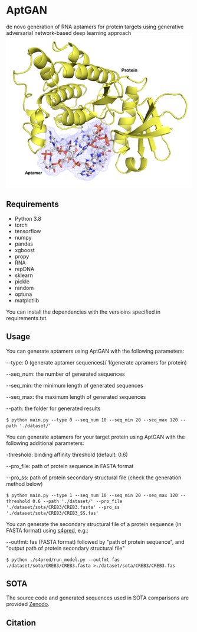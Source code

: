 # AptGAN
de novo generation of RNA aptamers for protein targets using generative adversarial network-based deep learning approach
![title](title.png)

## Requirements
* Python 3.8
* torch
* tensorflow
* numpy
* pandas
* xgboost
* propy
* RNA
* repDNA
* sklearn
* pickle
* random
* optuna
* matplotlib

You can install the dependencies with the versioins specified in requirements.txt. 

## Usage
You can generate aptamers using AptGAN with the following parameters:

--type: 0 (generate aptamer sequences)/ 1(generate apramers for protein)

--seq_num: the number of generated sequences

--seq_min: the minimum length of generated sequences

--seq_max: the maximum length of generated sequences

--path: the folder for generated results

```
$ python main.py --type 0 --seq_num 10 --seq_min 20 --seq_max 120 --path './dataset/'
```

You can generate aptamers for your target protein using AptGAN with the following additional parameters:

-threshold: binding affinity threshold (default: 0.6)

--pro_file: path of protein sequence in FASTA format

--pro_ss: path of protein secondary structural file (check the generation method below)

```
$ python main.py --type 1 --seq_num 10 --seq_min 20 --seq_max 120 --threshold 0.6 --path './dataset/' --pro_file './dataset/sota/CREB3/CREB3.fasta' --pro_ss './dataset/sota/CREB3/CREB3_SS.fas'
```

You can generate the secondary structural file of a protein sequence (in FASTA format) using [s4pred](https://github.com/psipred/s4pred), e.g.:

--outfmt: fas (FASTA format)
followed by "path of protein sequence", and "output path of protein secondary structural file"

```
$ python ./s4pred/run_model.py --outfmt fas ./dataset/sota/CREB3/CREB3.fasta >./dataset/sota/CREB3/CREB3.fas
```



## SOTA
The source code and generated sequences used in SOTA comparisons are provided [Zenodo](https://zenodo.org/records/14862169).



## Citation


